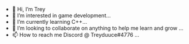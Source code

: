 - 👋 Hi, I’m Trey
- 👀 I’m interested in game development...
- 🌱 I’m currently learning C++...
- 💞️ I’m looking to collaborate on anything to help me learn and grow ...
- 📫 How to reach me Discord @ Treyduuce#4776  ...

<!---
tmnorris91/tmnorris91 is a ✨ special ✨ repository because its `README.md` (this file) appears on your GitHub profile.
You can click the Preview link to take a look at your changes.
--->
